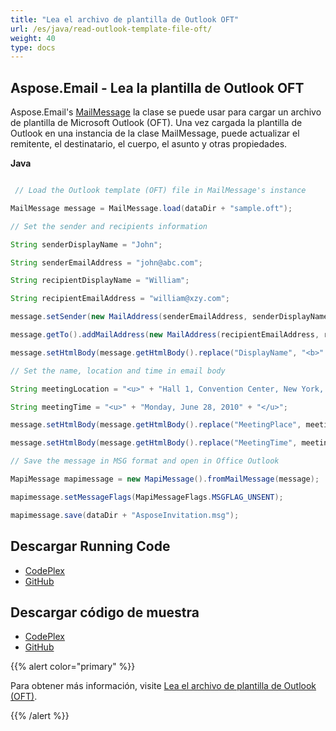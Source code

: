 ```yaml
---
title: "Lea el archivo de plantilla de Outlook OFT"
url: /es/java/read-outlook-template-file-oft/
weight: 40
type: docs
---
```


## **Aspose.Email - Lea la plantilla de Outlook OFT**
Aspose.Email's [MailMessage](https://apireference.aspose.com/email/java/com.aspose.email.class-use/MailMessage) la clase se puede usar para cargar un archivo de plantilla de Microsoft Outlook (OFT). Una vez cargada la plantilla de Outlook en una instancia de la clase MailMessage, puede actualizar el remitente, el destinatario, el cuerpo, el asunto y otras propiedades.

**Java**

``` java

 // Load the Outlook template (OFT) file in MailMessage's instance

MailMessage message = MailMessage.load(dataDir + "sample.oft");

// Set the sender and recipients information

String senderDisplayName = "John";

String senderEmailAddress = "john@abc.com";

String recipientDisplayName = "William";

String recipientEmailAddress = "william@xzy.com";

message.setSender(new MailAddress(senderEmailAddress, senderDisplayName));

message.getTo().addMailAddress(new MailAddress(recipientEmailAddress, recipientDisplayName));

message.setHtmlBody(message.getHtmlBody().replace("DisplayName", "<b>" + recipientDisplayName + "</b>"));

// Set the name, location and time in email body

String meetingLocation = "<u>" + "Hall 1, Convention Center, New York, USA" + "</u>";

String meetingTime = "<u>" + "Monday, June 28, 2010" + "</u>";

message.setHtmlBody(message.getHtmlBody().replace("MeetingPlace", meetingLocation));

message.setHtmlBody(message.getHtmlBody().replace("MeetingTime", meetingTime));

// Save the message in MSG format and open in Office Outlook

MapiMessage mapimessage = new MapiMessage().fromMailMessage(message);

mapimessage.setMessageFlags(MapiMessageFlags.MSGFLAG_UNSENT);

mapimessage.save(dataDir + "AsposeInvitation.msg");

```
## **Descargar Running Code**
- [CodePlex](https://archive.codeplex.com/?p=asposeemailjavaapachepoi)
- [GitHub](https://github.com/aspose-email/Aspose.Email-for-Java/releases/tag/Aspose.Email_Java_for_Apache_POI-v1.0.0)
## **Descargar código de muestra**
- [CodePlex](https://archive.codeplex.com/?p=asposeemailjavaapachepoi#src/main/java/com/aspose/email/examples/asposefeatures/outlookstorage/readoft/AsposeReadOFT.java)
- [GitHub](https://github.com/aspose-email/Aspose.Email-for-Java/blob/master/Plugins/Aspose_Email_for_Apache_POI/src/main/java/com/aspose/email/examples/asposefeatures/outlookstorage/readoft/AsposeReadOFT.java)

{{% alert color="primary" %}}

Para obtener más información, visite [Lea el archivo de plantilla de Outlook (OFT)](/email/java/managing-message-files-with-aspose-email-outlook/).

{{% /alert %}}
